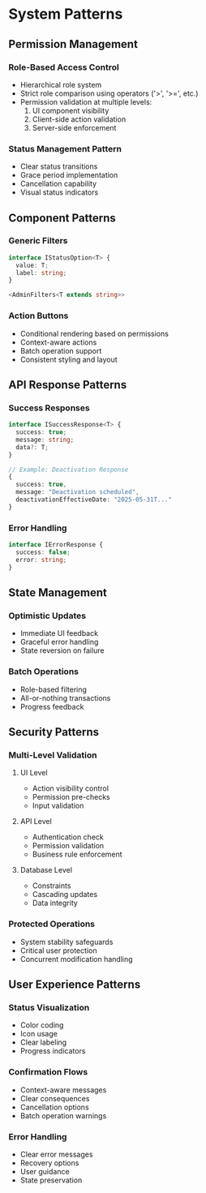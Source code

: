 # System Patterns

## Permission Management

### Role-Based Access Control

- Hierarchical role system
- Strict role comparison using operators ('>', '>=', etc.)
- Permission validation at multiple levels:
  1. UI component visibility
  2. Client-side action validation
  3. Server-side enforcement

### Status Management Pattern

- Clear status transitions
- Grace period implementation
- Cancellation capability
- Visual status indicators

## Component Patterns

### Generic Filters

```typescript
interface IStatusOption<T> {
  value: T;
  label: string;
}

<AdminFilters<T extends string>>
```

### Action Buttons

- Conditional rendering based on permissions
- Context-aware actions
- Batch operation support
- Consistent styling and layout

## API Response Patterns

### Success Responses

```typescript
interface ISuccessResponse<T> {
  success: true;
  message: string;
  data?: T;
}

// Example: Deactivation Response
{
  success: true,
  message: "Deactivation scheduled",
  deactivationEffectiveDate: "2025-05-31T..."
}
```

### Error Handling

```typescript
interface IErrorResponse {
  success: false;
  error: string;
}
```

## State Management

### Optimistic Updates

- Immediate UI feedback
- Graceful error handling
- State reversion on failure

### Batch Operations

- Role-based filtering
- All-or-nothing transactions
- Progress feedback

## Security Patterns

### Multi-Level Validation

1. UI Level
   - Action visibility control
   - Permission pre-checks
   - Input validation

2. API Level
   - Authentication check
   - Permission validation
   - Business rule enforcement

3. Database Level
   - Constraints
   - Cascading updates
   - Data integrity

### Protected Operations

- System stability safeguards
- Critical user protection
- Concurrent modification handling

## User Experience Patterns

### Status Visualization

- Color coding
- Icon usage
- Clear labeling
- Progress indicators

### Confirmation Flows

- Context-aware messages
- Clear consequences
- Cancellation options
- Batch operation warnings

### Error Handling

- Clear error messages
- Recovery options
- User guidance
- State preservation
